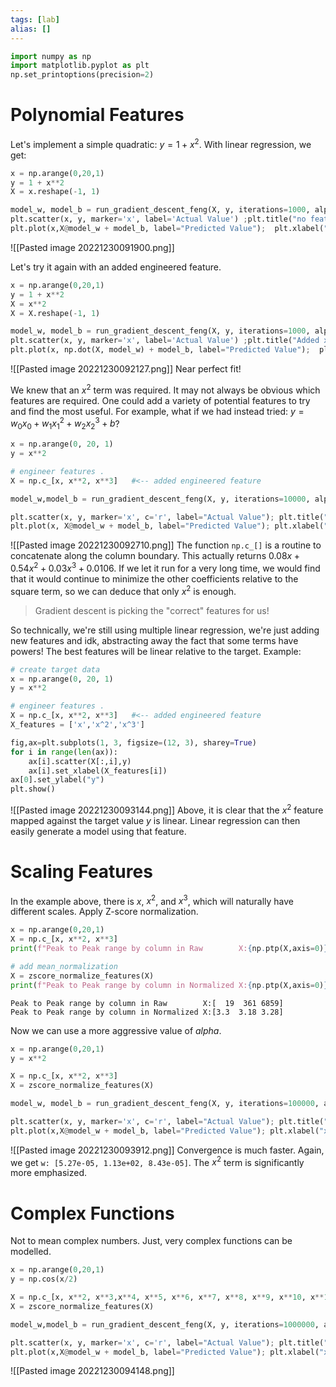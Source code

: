 ```yaml
---
tags: [lab]
alias: []
---
```

```Python
import numpy as np
import matplotlib.pyplot as plt
np.set_printoptions(precision=2)
```

# Polynomial Features
Let's implement a simple quadratic: $y=1+x^2$.
With linear regression, we get:
```Python
x = np.arange(0,20,1)
y = 1 + x**2
X = x.reshape(-1, 1)

model_w, model_b = run_gradient_descent_feng(X, y, iterations=1000, alpha=1e-2)
plt.scatter(x, y, marker='x', label='Actual Value') ;plt.title("no feature engineering")
plt.plot(x,X@model_w + model_b, label="Predicted Value");  plt.xlabel("X"); plt.ylabel("y"); plt.legend(); plt.show()
```
![[Pasted image 20221230091900.png]]

Let's try it again with an added engineered feature.
```Python
x = np.arange(0,20,1)
y = 1 + x**2
X = x**2
X = X.reshape(-1, 1)

model_w, model_b = run_gradient_descent_feng(X, y, iterations=1000, alpha=1e-5)
plt.scatter(x, y, marker='x', label='Actual Value') ;plt.title("Added x**2 feature")
plt.plot(x, np.dot(X, model_w) + model_b, label="Predicted Value");  plt.xlabel("x"); plt.ylabel("y"); plt.legend(); plt.show()
```
![[Pasted image 20221230092127.png]]
Near perfect fit!

We knew that an $x^2$ term was required. It may not always be obvious which features are required. One could add a variety of potential features to try and find the most useful. 
For example, what if we had instead tried: $y=w_0x_0+w_1x_1^2+w_2x_2^3+b$?
```Python
x = np.arange(0, 20, 1)
y = x**2

# engineer features .
X = np.c_[x, x**2, x**3]   #<-- added engineered feature

model_w,model_b = run_gradient_descent_feng(X, y, iterations=10000, alpha=1e-7)

plt.scatter(x, y, marker='x', c='r', label="Actual Value"); plt.title("x, x**2, x**3 features")
plt.plot(x, X@model_w + model_b, label="Predicted Value"); plt.xlabel("x"); plt.ylabel("y"); plt.legend(); plt.show()
```
![[Pasted image 20221230092710.png]]
The function `np.c_[]` is a routine to concatenate along the column boundary. 
This actually returns $0.08x +  0.54x^2 + 0.03x^3 + 0.0106$. If we let it run for a very long time, we would find that it would continue to minimize the other coefficients relative to the square term, so we can deduce that only $x^2$ is enough. 
> Gradient descent is picking the "correct" features for us!

So technically, we're still using multiple linear regression, we're just adding new features and idk, abstracting away the fact that some terms have powers! The best features will be linear relative to the target. 
Example:
```Python
# create target data
x = np.arange(0, 20, 1)
y = x**2

# engineer features .
X = np.c_[x, x**2, x**3]   #<-- added engineered feature
X_features = ['x','x^2','x^3']

fig,ax=plt.subplots(1, 3, figsize=(12, 3), sharey=True)
for i in range(len(ax)):
    ax[i].scatter(X[:,i],y)
    ax[i].set_xlabel(X_features[i])
ax[0].set_ylabel("y")
plt.show()
```
![[Pasted image 20221230093144.png]]
Above, it is clear that the $x^2$ feature mapped against the target value $y$ is linear. Linear regression can then easily generate a model using that feature. 

# Scaling Features
In the example above, there is $x$, $x^2$, and $x^3$,  which will naturally have different scales. 
Apply Z-score normalization.
```Python
x = np.arange(0,20,1)
X = np.c_[x, x**2, x**3]
print(f"Peak to Peak range by column in Raw        X:{np.ptp(X,axis=0)}")

# add mean_normalization 
X = zscore_normalize_features(X)     
print(f"Peak to Peak range by column in Normalized X:{np.ptp(X,axis=0)}")
```
```
Peak to Peak range by column in Raw        X:[  19  361 6859]
Peak to Peak range by column in Normalized X:[3.3  3.18 3.28]
```

Now we can use a more aggressive value of $alpha$.
```Python
x = np.arange(0,20,1)
y = x**2

X = np.c_[x, x**2, x**3]
X = zscore_normalize_features(X) 

model_w, model_b = run_gradient_descent_feng(X, y, iterations=100000, alpha=1e-1)

plt.scatter(x, y, marker='x', c='r', label="Actual Value"); plt.title("Normalized x x**2, x**3 feature")
plt.plot(x,X@model_w + model_b, label="Predicted Value"); plt.xlabel("x"); plt.ylabel("y"); plt.legend(); plt.show()
```
![[Pasted image 20221230093912.png]]
Convergence is much faster. 
Again, we get `w: [5.27e-05, 1.13e+02, 8.43e-05]`. The $x^2$ term is significantly more emphasized. 

# Complex Functions
Not to mean complex numbers. Just, very complex functions can be modelled.
```Python
x = np.arange(0,20,1)
y = np.cos(x/2)

X = np.c_[x, x**2, x**3,x**4, x**5, x**6, x**7, x**8, x**9, x**10, x**11, x**12, x**13]
X = zscore_normalize_features(X) 

model_w,model_b = run_gradient_descent_feng(X, y, iterations=1000000, alpha = 1e-1)

plt.scatter(x, y, marker='x', c='r', label="Actual Value"); plt.title("Normalized x x**2, x**3 feature")
plt.plot(x,X@model_w + model_b, label="Predicted Value"); plt.xlabel("x"); plt.ylabel("y"); plt.legend(); plt.show()
```
![[Pasted image 20221230094148.png]]